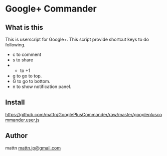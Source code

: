 Google+ Commander
=================

What is this
------------

This is userscript for Google+. This script provide shortcut keys to do following.

* c to comment
* s to share
* + to +1
* g to go to top.
* G to go to bottom.
* n to show notification panel.

Install
-------

https://github.com/mattn/GooglePlusCommander/raw/master/googlepluscommander.user.js

Author
------

mattn <mattn.jp@gmail.com>

